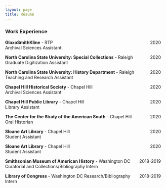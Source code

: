 ```yaml
---
layout: page
title: Résumé
---
```


### Work Experience
**GlaxoSmithKline** - RTP <span style="float: right; ">2020</span>  
Archival Sciences Assistant.

**North Carolina State University: Special Collections** - Raleigh <span style="float: right; ">2020</span>  
Graduate Digitization Assistant

**North Carolina State University: History Department** - Raleigh <span style="float: right; ">2020</span>  
Teaching and Research Assistant

**Chapel Hill Historical Society** - Chapel Hill <span style="float: right; ">2020</span>  
Archival Sciences Assistant

**Chapel Hill Public Library** - Chapel Hill <span style="float: right; ">2020</span>  
Library Assistant

**The Center for the Study of the American South** - Chapel Hill <span style="float: right; ">2020</span>  
Oral Historian

**Sloane Art Library** - Chapel Hill <span style="float: right; ">2020</span>  
Student Assistant

**Sloane Art Library** - Chapel Hill <span style="float: right; ">2020</span>  
Student Assistant

**Smithsonian Museum of American History** - Washington DC <span style="float: right; ">2018-2019</span>
Curatorial and Collections/Bibliography Intern

**Library of Congress** - Washington DC <span style="float: right; ">2018-2019</span>
Research/Bibliography Intern
